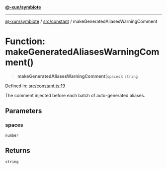 [**@-xun/symbiote**](../../../README.md)

***

[@-xun/symbiote](../../../README.md) / [src/constant](../README.md) / makeGeneratedAliasesWarningComment

# Function: makeGeneratedAliasesWarningComment()

> **makeGeneratedAliasesWarningComment**(`spaces`): `string`

Defined in: [src/constant.ts:19](https://github.com/Xunnamius/symbiote/blob/510118102ef530d135a286522a7a776ec12a8a72/src/constant.ts#L19)

The comment injected before each batch of auto-generated aliases.

## Parameters

### spaces

`number`

## Returns

`string`
